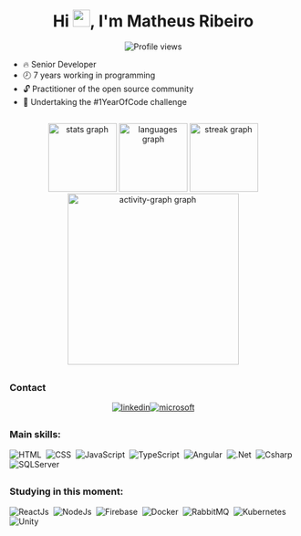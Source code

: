 
<h1 align="center">Hi <img src="https://raw.githubusercontent.com/kaueMarques/kaueMarques/master/hi.gif" height="30px">, I'm Matheus Ribeiro</h1>
<p align="center"> <img src="https://komarev.com/ghpvc/?username=omatheusribeiro&color=lightgrey" alt="Profile views" /> </p>

<div>

- 🔥 Senior Developer
- 🕗 7 years working in programming
- 🔓 Practitioner of the open source community
- 📅 Undertaking the #1YearOfCode challenge
<!-- ✨ More at [omatheusribeiro.com](https://omatheusribeiro.com) -->

</div>

##

<div align="center">
  <img src="https://github-readme-stats.vercel.app/api?username=omatheusribeiro&hide_title=false&hide_rank=false&show_icons=true&include_all_commits=true&count_private=true&disable_animations=false&theme=swift&locale=en&hide_border=false&order=1" height="120" alt="stats graph"  />
  <img src="https://github-readme-stats.vercel.app/api/top-langs?username=omatheusribeiro&locale=en&hide_title=false&layout=compact&card_width=320&langs_count=150&theme=swift&hide_border=false&order=2" height="120" alt="languages graph"  />
  <img src="https://streak-stats.demolab.com?user=omatheusribeiro&locale=en&mode=weekly&theme=swift&hide_border=false&border_radius=5&date_format=n/j%5B/Y%5D&order=3" height="120" alt="streak graph"  />
  <img src="https://github-readme-activity-graph.vercel.app/graph?username=omatheusribeiro&radius=16&theme=github-light&area=true&order=5&hide_border=false&hide_title=false" height="300" alt="activity-graph graph"  />
</div>

##

### Contact

<p align="left" style="background:yellow">
<div style="display: flex; justify-content: center;">
  <a href="https://www.linkedin.com/in/omatheusribeiro/" target="_blank">
    <img align="center" src="https://img.shields.io/badge/-omatheusribeiro-05122A?style=flat&logo=linkedin" alt="linkedin"/>
  </a>
  <a href="mailto:omatheusribeiro@outlook.com" target="_blank">
   <img align="center" src="https://img.shields.io/badge/-omatheusribeiro@outlook.com-05122A?style=flat&logo=hotmail" alt="microsoft"/>
  </a>
</div>
</p>

##
  
### Main skills:
![HTML](https://img.shields.io/badge/-HTML-05122A?style=flat&logo=HTML5)&nbsp;
![CSS](https://img.shields.io/badge/-CSS-05122A?style=flat&logo=CSS3&logoColor=1572B6)&nbsp;
![JavaScript](https://img.shields.io/badge/-JavaScript-05122A?style=flat&logo=javascript)&nbsp;
![TypeScript](https://img.shields.io/badge/-TypeScript-05122A?style=flat&logo=typescript)&nbsp;
![Angular](https://img.shields.io/badge/-Angular-05122A?style=flat&logo=angular&logoColor=red)&nbsp;
![.Net](https://img.shields.io/badge/-.Net-05122A?style=flat&logo=.net)&nbsp;
![Csharp](https://img.shields.io/badge/-csharp-05122A?style=flat&logo=c-sharp)&nbsp;
![SQLServer](https://img.shields.io/badge/-SQLServer-05122A?style=flat&logo=sql)&nbsp;

##
  
### Studying in this moment:
![ReactJs](https://img.shields.io/badge/-ReactJs-05122A?style=flat&logo=React)&nbsp;
![NodeJs](https://img.shields.io/badge/-NodeJs-05122A?style=flat&logo=Node.Js)&nbsp;
![Firebase](https://img.shields.io/badge/-Firebase-05122A?style=flat&logo=firebase)&nbsp;
![Docker](https://img.shields.io/badge/-Docker-05122A?style=flat&logo=docker)&nbsp;
![RabbitMQ](https://img.shields.io/badge/-RabbitMQ-05122A?style=flat&logo=rabbitmq)&nbsp;
![Kubernetes](https://img.shields.io/badge/-Kubernetes-05122A?style=flat&logo=kubernetes)&nbsp;
![Unity](https://img.shields.io/badge/-Unity-05122A?style=flat&logo=unity)&nbsp;
